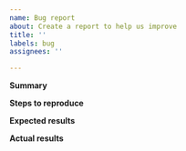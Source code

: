 ```yaml
---
name: Bug report
about: Create a report to help us improve
title: ''
labels: bug
assignees: ''

---
```


**Summary**

**Steps to reproduce**

**Expected results**

**Actual results**
